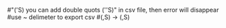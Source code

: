 #"('S) you can add double quots (''S)" in csv file, then error will disappear
#use ~ delimeter to export csv
#(,S) -> (\,S)

